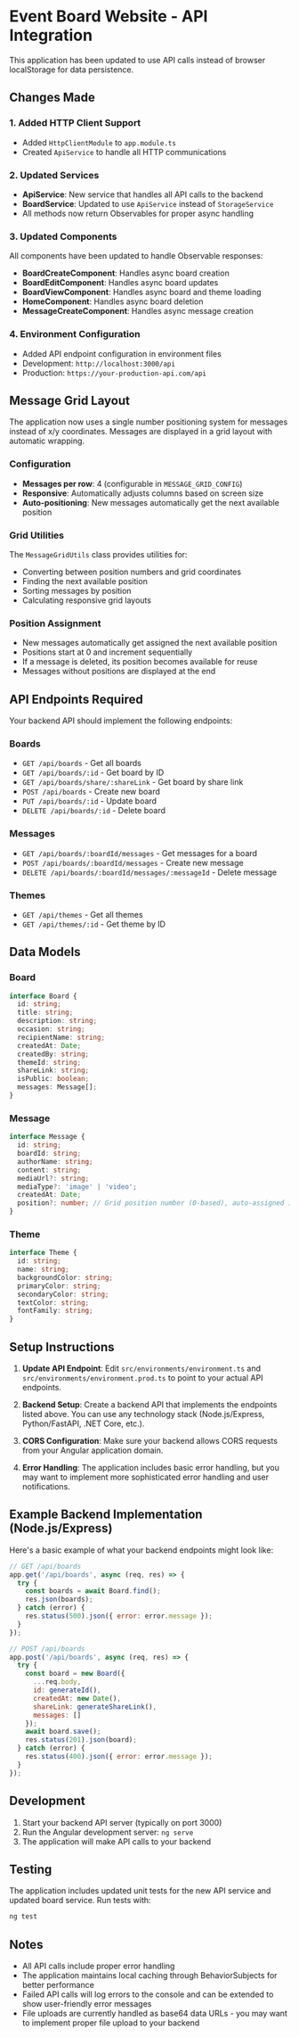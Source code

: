 # Event Board Website - API Integration

This application has been updated to use API calls instead of browser localStorage for data persistence.

## Changes Made

### 1. Added HTTP Client Support
- Added `HttpClientModule` to `app.module.ts`
- Created `ApiService` to handle all HTTP communications

### 2. Updated Services
- **ApiService**: New service that handles all API calls to the backend
- **BoardService**: Updated to use `ApiService` instead of `StorageService`
- All methods now return Observables for proper async handling

### 3. Updated Components
All components have been updated to handle Observable responses:
- **BoardCreateComponent**: Handles async board creation
- **BoardEditComponent**: Handles async board updates
- **BoardViewComponent**: Handles async board and theme loading
- **HomeComponent**: Handles async board deletion
- **MessageCreateComponent**: Handles async message creation

### 4. Environment Configuration
- Added API endpoint configuration in environment files
- Development: `http://localhost:3000/api`
- Production: `https://your-production-api.com/api`

## Message Grid Layout

The application now uses a single number positioning system for messages instead of x/y coordinates. Messages are displayed in a grid layout with automatic wrapping.

### Configuration
- **Messages per row**: 4 (configurable in `MESSAGE_GRID_CONFIG`)
- **Responsive**: Automatically adjusts columns based on screen size
- **Auto-positioning**: New messages automatically get the next available position

### Grid Utilities
The `MessageGridUtils` class provides utilities for:
- Converting between position numbers and grid coordinates
- Finding the next available position
- Sorting messages by position
- Calculating responsive grid layouts

### Position Assignment
- New messages automatically get assigned the next available position
- Positions start at 0 and increment sequentially
- If a message is deleted, its position becomes available for reuse
- Messages without positions are displayed at the end

## API Endpoints Required

Your backend API should implement the following endpoints:

### Boards
- `GET /api/boards` - Get all boards
- `GET /api/boards/:id` - Get board by ID
- `GET /api/boards/share/:shareLink` - Get board by share link
- `POST /api/boards` - Create new board
- `PUT /api/boards/:id` - Update board
- `DELETE /api/boards/:id` - Delete board

### Messages
- `GET /api/boards/:boardId/messages` - Get messages for a board
- `POST /api/boards/:boardId/messages` - Create new message
- `DELETE /api/boards/:boardId/messages/:messageId` - Delete message

### Themes
- `GET /api/themes` - Get all themes
- `GET /api/themes/:id` - Get theme by ID

## Data Models

### Board
```typescript
interface Board {
  id: string;
  title: string;
  description: string;
  occasion: string;
  recipientName: string;
  createdAt: Date;
  createdBy: string;
  themeId: string;
  shareLink: string;
  isPublic: boolean;
  messages: Message[];
}
```

### Message
```typescript
interface Message {
  id: string;
  boardId: string;
  authorName: string;
  content: string;
  mediaUrl?: string;
  mediaType?: 'image' | 'video';
  createdAt: Date;
  position?: number; // Grid position number (0-based), auto-assigned if not provided
}
```

### Theme
```typescript
interface Theme {
  id: string;
  name: string;
  backgroundColor: string;
  primaryColor: string;
  secondaryColor: string;
  textColor: string;
  fontFamily: string;
}
```

## Setup Instructions

1. **Update API Endpoint**: Edit `src/environments/environment.ts` and `src/environments/environment.prod.ts` to point to your actual API endpoints.

2. **Backend Setup**: Create a backend API that implements the endpoints listed above. You can use any technology stack (Node.js/Express, Python/FastAPI, .NET Core, etc.).

3. **CORS Configuration**: Make sure your backend allows CORS requests from your Angular application domain.

4. **Error Handling**: The application includes basic error handling, but you may want to implement more sophisticated error handling and user notifications.

## Example Backend Implementation (Node.js/Express)

Here's a basic example of what your backend endpoints might look like:

```javascript
// GET /api/boards
app.get('/api/boards', async (req, res) => {
  try {
    const boards = await Board.find();
    res.json(boards);
  } catch (error) {
    res.status(500).json({ error: error.message });
  }
});

// POST /api/boards
app.post('/api/boards', async (req, res) => {
  try {
    const board = new Board({
      ...req.body,
      id: generateId(),
      createdAt: new Date(),
      shareLink: generateShareLink(),
      messages: []
    });
    await board.save();
    res.status(201).json(board);
  } catch (error) {
    res.status(400).json({ error: error.message });
  }
});
```

## Development

1. Start your backend API server (typically on port 3000)
2. Run the Angular development server: `ng serve`
3. The application will make API calls to your backend

## Testing

The application includes updated unit tests for the new API service and updated board service. Run tests with:

```bash
ng test
```

## Notes

- All API calls include proper error handling
- The application maintains local caching through BehaviorSubjects for better performance
- Failed API calls will log errors to the console and can be extended to show user-friendly error messages
- File uploads are currently handled as base64 data URLs - you may want to implement proper file upload to your backend